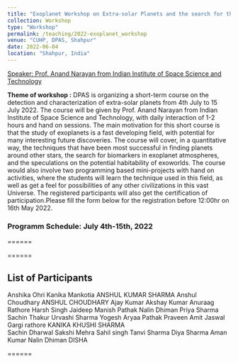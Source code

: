 ```yaml
---
title: "Exoplanet Workshop on Extra-solar Planets and the search for the Habitable Worlds"
collection: Workshop
type: "Workshop"
permalink: /teaching/2022-exoplanet_workshop
venue: "CUHP, DPAS, Shahpur"
date: 2022-06-04
location: "Shahpur, India"
---
```


[Speaker: Prof. Anand Narayan from Indian Institute of Space Science and Technology](https://www.iist.ac.in/ess/anand)

**Theme of workshop :** DPAS is organizing a short-term course on the detection and characterization of extra-solar planets from 4th July to 15 July 2022. The course will be given by Prof. Anand Narayan from Indian Institute of Space Science and Technology, with daily interaction of 1-2 hours and hand on sessions.   The main motivation for this short course is that the study of exoplanets is a fast developing field, with potential for many interesting future discoveries. The course will cover, in a quantitative way, the techniques that have been most successful in finding planets around other stars, the search for biomarkers in exoplanet atmospheres, and the speculations on the potential habitability of exoworlds. The course would also involve two programming based mini-projects with hand on activities, where the students will learn the technique used in this field, as well as get a  feel for possibilities of any other civilizations  in this vast Universe. The registered participants will also get the certification of participation.Please fill the form below for the registration before 12:00hr on 16th May 2022.

### Programm Schedule:  July 4th-15th, 2022
======

======

## List of Participants
Anshika Ohri
Kanika Mankotia
ANSHUL KUMAR SHARMA
Anshul Choudhary
ANSHUL CHOUDHARY
Ajay Kumar
Akshay Kumar
Anuraag Rathore
Harsh Singh
Jaideep
Manish Pathak
Nalin Dhiman
Priya Sharma
Sachin Thakur
Urvashi Sharma
Yogesh
Aryaa Pathak
Praveen
Amit Jaswal
Gargi rathore
KANIKA KHUSHI SHARMA  
Sachin Dharwal
Sakshi Mehra
Sahil singh
Tanvi Sharma
Diya Sharma
Aman Kumar
Nalin Dhiman
DISHA

======

